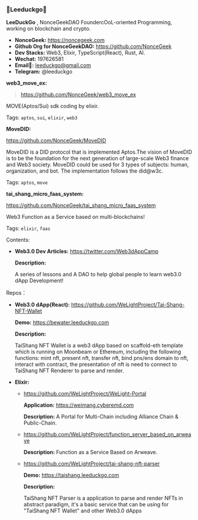 ### 👋Leeduckgo👋

<!-- Description -->

**LeeDuckGo** , NonceGeekDAO FoundercOoL-oriented Programming, working on blockchain and crypto.

<!-- /Description -->

<!-- Important Links -->

- **NonceGeek:** https://noncegeek.com
- **Github Org for  NonceGeekDAO:** https://github.com/NonceGeek
- **Dev Stacks:** Web3, Elixir, TypeScript(React), Rust, AI.
- **Wechat:** 197626581
- **Email📮:** leeduckgo@gmail.com
- **Telegram:** @leeduckgo

<!-- /Important Links -->

<!-- Projects -->

**web3_move_ex:**

> https://github.com/NonceGeek/web3_move_ex

MOVE(Aptos/Sui) sdk coding by elixir.

Tags: `aptos`, `sui`, `elixir`, `web3`

**MoveDID:**

https://github.com/NonceGeek/MoveDID

MoveDID is a DID protocol that is implemented Aptos.The vision of MoveDID is to be the foundation for the next generation of large-scale Web3 finance and Web3 society. MoveDID could be used for 3 types of subjects: human, organization, and bot. The implementation follows the did@w3c.

Tags: `aptos`, `move`

**tai_shang_micro_faas_system:**

https://github.com/NonceGeek/tai_shang_micro_faas_system

Web3 Function as a Service based on multi-blockchains!

Tags: `elixir`, `faas`

<!-- /Projects -->

Contents:

- **Web3.0 Dev Articles:** https://twitter.com/Web3dAppCamp

  **Description:**
  
  A series of lessons and A DAO to help global people to learn web3.0 dApp Development!

Repos：

- **Web3.0 dApp(React):** https://github.com/WeLightProject/Tai-Shang-NFT-Wallet

  **Demo:** https://bewater.leeduckgo.com
  
  **Description:**
  
  TaiShang NFT Wallet is a web3 dApp based on scaffold-eth template which is running on Moonbeam or Ethereum,  including the following functions: mint nft, present nft, transfer nft, bind pns/ens domain to nft, interact with contract, the presentation of nft is need to connect to TaiShang NFT Renderer to parse and render.
- **Elixir:** 

  - https://github.com/WeLightProject/WeLight-Portal
  
    **Application:** https://weimang.cyberemd.com
  
    **Description:** A Portal for Multi-Chain including Alliance Chain & Public-Chain.
  
  - https://github.com/WeLightProject/function_server_based_on_arweave
  
    **Description:** Function as a Service Based on Arweave.
  
  - https://github.com/WeLightProject/tai-shang-nft-parser
  
    **Demo:** https://taishang.leeduckgo.com
  
    **Description:**
  
    TaiShang NFT Parser is a application to parse and render NFTs in abstract paradigm, it's a basic service that can be using for "TaiShang NFT Wallet" and other Web3.0 dApps
